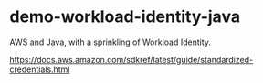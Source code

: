 # demo-workload-identity-java
AWS and Java, with a sprinkling of Workload Identity.

https://docs.aws.amazon.com/sdkref/latest/guide/standardized-credentials.html